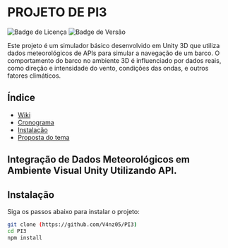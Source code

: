 # PROJETO DE PI3

![Badge de Licença](https://img.shields.io/badge/license-MIT-blue.svg)
![Badge de Versão](https://img.shields.io/badge/version-1.0.0-green.svg)

Este projeto é um simulador básico desenvolvido em Unity 3D que utiliza dados meteorológicos de APIs para simular a navegação de um barco. O comportamento do barco no ambiente 3D é influenciado por dados reais, como direção e intensidade do vento, condições das ondas, e outros fatores climáticos.

## Índice

- [Wiki](https://github.com/V4nz05/PI3/wiki)
- [Cronograma](https://github.com/users/V4nz05/projects/1)
- [Instalação](#instalação)
- [Proposta do tema](https://github.com/V4nz05/PI3/blob/main/Proposta_de_tema%20PI3.md)

## Integração de Dados Meteorológicos em Ambiente Visual Unity Utilizando API.

## Instalação
Siga os passos abaixo para instalar o projeto:

```bash
git clone (https://github.com/V4nz05/PI3)
cd PI3
npm install
